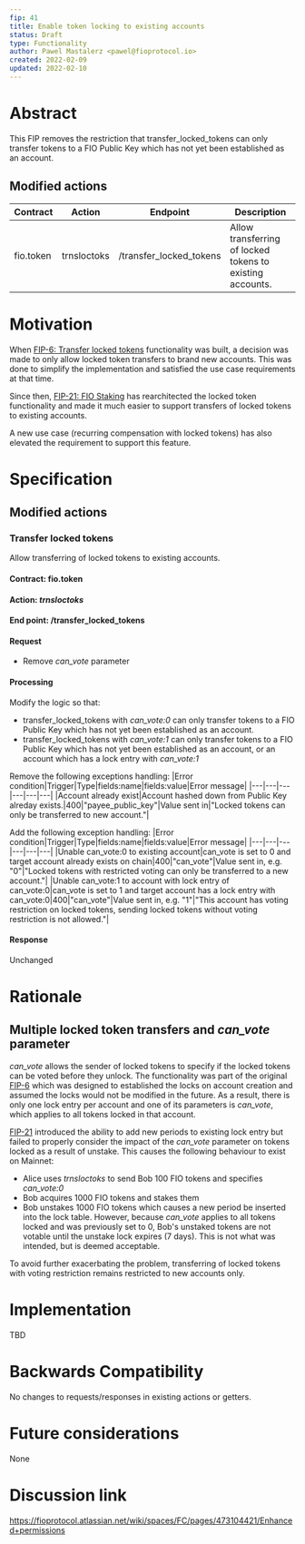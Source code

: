 ```yaml
---
fip: 41
title: Enable token locking to existing accounts
status: Draft
type: Functionality
author: Pawel Mastalerz <pawel@fioprotocol.io>
created: 2022-02-09
updated: 2022-02-10
---
```


# Abstract
This FIP removes the restriction that transfer_locked_tokens can only transfer tokens to a FIO Public Key which has not yet been established as an account.

## Modified actions
|Contract|Action|Endpoint|Description|
|---|---|---|---|
|fio.token|trnsloctoks|/transfer_locked_tokens|Allow transferring of locked tokens to existing accounts.|

# Motivation
When [FIP-6: Transfer locked tokens](https://github.com/fioprotocol/fips/blob/master/fip-0006.md) functionality was built, a decision was made to only allow locked token transfers to brand new accounts. This was done to simplify the implementation and satisfied the use case requirements at that time.

Since then, [FIP-21: FIO Staking](https://github.com/fioprotocol/fips/blob/master/fip-0021.md) has rearchitected the locked token functionality and made it much easier to support transfers of locked tokens to existing accounts.

A new use case (recurring compensation with locked tokens) has also elevated the requirement to support this feature. 

# Specification
## Modified actions
### Transfer locked tokens
Allow transferring of locked tokens to existing accounts.
#### Contract: fio.token
#### Action: *trnsloctoks*
#### End point: /transfer_locked_tokens 
#### Request
* Remove _can_vote_ parameter
#### Processing
Modify the logic so that:
* transfer_locked_tokens with _can_vote:0_ can only transfer tokens to a FIO Public Key which has not yet been established as an account.
* transfer_locked_tokens with _can_vote:1_ can only transfer tokens to a FIO Public Key which has not yet been established as an account, or an account which has a lock entry with _can_vote:1_

Remove the following exceptions handling:
|Error condition|Trigger|Type|fields:name|fields:value|Error message|
|---|---|---|---|---|---|
|Account already exist|Account hashed down from Public Key alreday exists.|400|"payee_public_key"|Value sent in|"Locked tokens can only be transferred to new account."|

Add the following exception handling:
|Error condition|Trigger|Type|fields:name|fields:value|Error message|
|---|---|---|---|---|---|
|Unable can_vote:0 to existing account|can_vote is set to 0 and target account already exists on chain|400|"can_vote"|Value sent in, e.g. "0"|"Locked tokens with restricted voting can only be transferred to a new account."|
|Unable can_vote:1 to account with lock entry of can_vote:0|can_vote is set to 1 and target account has a lock entry with can_vote:0|400|"can_vote"|Value sent in, e.g. "1"|"This account has voting restriction on locked tokens, sending locked tokens without voting restriction is not allowed."|
#### Response
Unchanged

# Rationale
## Multiple locked token transfers and _can_vote_ parameter
_can_vote_ allows the sender of locked tokens to specify if the locked tokens can be voted before they unlock. The functionality was part of the original [FIP-6](https://github.com/fioprotocol/fips/blob/master/fip-0006.md) which was designed to established the locks on account creation and assumed the locks would not be modified in the future. As a result, there is only one lock entry per account and one of its parameters is _can_vote_, which applies to all tokens locked in that account.

[FIP-21](https://github.com/fioprotocol/fips/blob/master/fip-0021.md) introduced the ability to add new periods to existing lock entry but failed to properly consider the impact of the _can_vote_ parameter on tokens locked as a result of unstake. This causes the following behaviour to exist on Mainnet:
* Alice uses _trnsloctoks_ to send Bob 100 FIO tokens and specifies _can_vote:0_
* Bob acquires 1000 FIO tokens and stakes them
* Bob unstakes 1000 FIO tokens which causes a new period be inserted into the lock table. However, because _can_vote_ applies to all tokens locked and was previously set to 0, Bob's unstaked tokens are not votable until the unstake lock expires (7 days). This is not what was intended, but is deemed acceptable.

To avoid further exacerbating the problem, transferring of locked tokens with voting restriction remains restricted to new accounts only.

# Implementation
TBD

# Backwards Compatibility
No changes to requests/responses in existing actions or getters.

# Future considerations
None

# Discussion link
https://fioprotocol.atlassian.net/wiki/spaces/FC/pages/473104421/Enhanced+permissions
